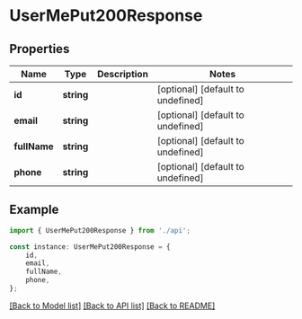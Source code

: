 # UserMePut200Response


## Properties

Name | Type | Description | Notes
------------ | ------------- | ------------- | -------------
**id** | **string** |  | [optional] [default to undefined]
**email** | **string** |  | [optional] [default to undefined]
**fullName** | **string** |  | [optional] [default to undefined]
**phone** | **string** |  | [optional] [default to undefined]

## Example

```typescript
import { UserMePut200Response } from './api';

const instance: UserMePut200Response = {
    id,
    email,
    fullName,
    phone,
};
```

[[Back to Model list]](../README.md#documentation-for-models) [[Back to API list]](../README.md#documentation-for-api-endpoints) [[Back to README]](../README.md)

